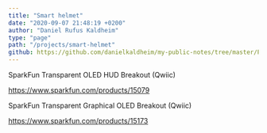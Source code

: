 ```yaml
---
title: "Smart helmet"
date: "2020-09-07 21:48:19 +0200"
author: "Daniel Rufus Kaldheim"
type: "page"
path: "/projects/smart-helmet"
github: https://github.com/danielkaldheim/my-public-notes/tree/master/Projects/Smart%20helmet
---
```



SparkFun Transparent OLED HUD Breakout (Qwiic)

<https://www.sparkfun.com/products/15079>

SparkFun Transparent Graphical OLED Breakout (Qwiic)

<https://www.sparkfun.com/products/15173>
